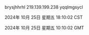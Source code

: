 brysjhhrhl 219.139.199.238 yqqlmgsycl

2024年 10月 25日 星期五 18:10:02 CST

2024年 10月 25日 星期五 10:10:02 GMT
